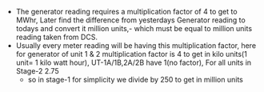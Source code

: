 - The generator reading requires a multiplication factor of 4 to get to MWhr, Later find the difference from yesterdays Generator reading to todays and convert it million units,- which must be equal to million units reading taken from DCS.
- Usually every meter reading will be having this multiplication factor, here for generator of unit 1 & 2 multiplication factor is 4 to get in kilo units(1 unit= 1 kilo watt hour), UT-1A/1B,2A/2B have 1(no factor), For all units in Stage-2 2.75
    - so in stage-1 for simplicity we divide by 250 to get in million units